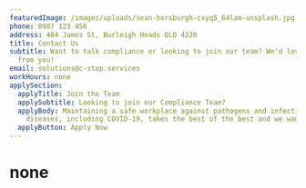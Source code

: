 ```yaml
---
featuredImage: /images/uploads/sean-horsburgh-cxyq5_64lam-unsplash.jpg
phone: 0987 123 456
address: 404 James St, Burleigh Heads QLD 4220
title: Contact Us
subtitle: Want to talk compliance or looking to join our team? We'd love to hear
  from you!
email: solutions@c-stop.services
workHours: none
applySection:
  applyTitle: Join the Team
  applySubtitle: Looking to join our Compliance Team?
  applyBody: Maintaining a safe workplace against pathogens and infectious
    diseases, including COVID-19, takes the best of the best and we want you!
  applyButton: Apply Now
---
```

# none